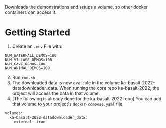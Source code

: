 Downloads the demonstrations and setups a volume, so other docker containers can access it.

# Getting Started
1. Create an `.env` File with:
```
NUM_WATERFALL_DEMOS=100 
NUM_VILLAGE_DEMOS=100 
NUM_CAVE_DEMOS=100 
NUM_ANIMAL_DEMOS=100
```
2. Run `run.sh`
3. The downloaded data is now available in the volume ka-basalt-2022-datadownloader_data. When running the core repo ka-basalt-2022, the project will access the data in that volume.
4. [The following is already done for the ka-basalt-2022 repo] You can add that volume to your project's `docker-compose.yaml` file:
```
volumes:
  ka-basalt-2022-datadownloader_data:
    external: true
```